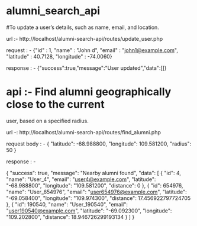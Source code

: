 # alumni_search_api


#To update a userʼs details, such as name, email, and location.

url :- 
http://localhost/alumni-search-api/routes/update_user.php

request : -  {"id" : 1, "name" : "John d", "email" : "john1@example.com", "latitude" : 40.7128, "longitude" : -74.0060}

response : -  {"success":true,"message":"User updated","data":[]}


# api :- Find alumni geographically close to the current
user, based on a specified radius.

url -: 
http://localhost/alumni-search-api/routes/find_alumni.php

request body : - 
{
    "latitude": -68.988800,
    "longitude": 109.581200,
    "radius": 50
}

response : - 

{
    "success": true,
    "message": "Nearby alumni found",
    "data": [
        {
            "id": 4,
            "name": "User_4",
            "email": "user4@example.com",
            "latitude": "-68.988800",
            "longitude": "109.581200",
            "distance": 0
        },
        {
            "id": 654976,
            "name": "User_654976",
            "email": "user654976@example.com",
            "latitude": "-69.058400",
            "longitude": "109.974300",
            "distance": 17.456922797724705
        },
        {
            "id": 190540,
            "name": "User_190540",
            "email": "user190540@example.com",
            "latitude": "-69.092300",
            "longitude": "109.202800",
            "distance": 18.946726299193134
        }
    ]
}



